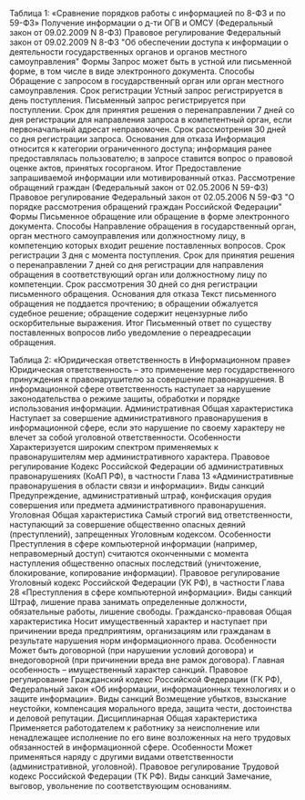 Таблица 1: «Сравнение порядков работы с информацией по 8-ФЗ и по 59-ФЗ»
 Получение информации о д-ти ОГВ и ОМСУ (Федеральный закон от 09.02.2009 N 8-ФЗ)
  Правовое регулирование
   Федеральный закон от 09.02.2009 N 8-ФЗ "Об обеспечении доступа к информации о деятельности государственных органов и органов местного самоуправления"
  Формы
   Запрос может быть в устной или письменной форме, в том числе в виде электронного документа.
  Способы
   Обращение с запросом в государственный орган или орган местного самоуправления.
  Срок регистрации
   Устный запрос регистрируется в день поступления. Письменный запрос регистрируется при поступлении.
  Срок для принятия решения о перенаправлении
   7 дней со дня регистрации для направления запроса в компетентный орган, если первоначальный адресат неправомочен.
  Срок рассмотрения
   30 дней со дня регистрации запроса.
  Основания для отказа
   Информация относится к категории ограниченного доступа; информация ранее предоставлялась пользователю; в запросе ставится вопрос о правовой оценке актов, принятых госорганом.
  Итог
   Предоставление запрашиваемой информации или мотивированный отказ.
 Рассмотрение обращений граждан (Федеральный закон от 02.05.2006 N 59-ФЗ)
  Правовое регулирование
   Федеральный закон от 02.05.2006 N 59-ФЗ "О порядке рассмотрения обращений граждан Российской Федерации"
  Формы
   Письменное обращение или обращение в форме электронного документа.
  Способы
   Направление обращения в государственный орган, орган местного самоуправления или должностному лицу, в компетенцию которых входит решение поставленных вопросов.
  Срок регистрации
   3 дня с момента поступления.
  Срок для принятия решения о перенаправлении
   7 дней со дня регистрации для направления обращения в соответствующий орган или должностному лицу по компетенции.
  Срок рассмотрения
   30 дней со дня регистрации письменного обращения.
  Основания для отказа
   Текст письменного обращения не поддается прочтению; в обращении обжалуется судебное решение; обращение содержит нецензурные либо оскорбительные выражения.
  Итог
   Письменный ответ по существу поставленных вопросов либо уведомление о переадресации обращения.

Таблица 2: «Юридическая ответственность в Информационном праве»
 Юридическая ответственность – это применение мер государственного принуждения к правонарушителю за совершение правонарушения. В информационной сфере ответственность наступает за нарушение законодательства о режиме защиты, обработки и порядке использования информации.
 Административная
  Общая характеристика
   Наступает за совершение административного правонарушения в информационной сфере, если это нарушение по своему характеру не влечет за собой уголовной ответственности.
  Особенности
   Характеризуется широким спектром применяемых к правонарушителям мер административного характера.
  Правовое регулирование
   Кодекс Российской Федерации об административных правонарушениях (КоАП РФ), в частности Глава 13 «Административные правонарушения в области связи и информации».
  Виды санкций
   Предупреждение, административный штраф, конфискация орудия совершения или предмета административного правонарушения.
 Уголовная
  Общая характеристика
   Самый строгий вид ответственности, наступающий за совершение общественно опасных деяний (преступлений), запрещенных Уголовным кодексом.
  Особенности
   Преступления в сфере компьютерной информации (например, неправомерный доступ) считаются оконченными с момента наступления общественно опасных последствий (уничтожение, блокирование, копирование информации).
  Правовое регулирование
   Уголовный кодекс Российской Федерации (УК РФ), в частности Глава 28 «Преступления в сфере компьютерной информации».
  Виды санкций
   Штраф, лишение права занимать определенные должности, обязательные работы, лишение свободы.
 Гражданско-правовая
  Общая характеристика
   Носит имущественный характер и наступает при причинении вреда предприятиям, организациям или гражданам в результате нарушения норм информационного права.
  Особенности
   Может быть договорной (при нарушении условий договора) и внедоговорной (при причинении вреда вне рамок договора). Главная особенность – имущественный характер санкций.
  Правовое регулирование
   Гражданский кодекс Российской Федерации (ГК РФ), Федеральный закон «Об информации, информационных технологиях и о защите информации».
  Виды санкций
   Возмещение убытков, взыскание неустойки, компенсация морального вреда, защита чести, достоинства и деловой репутации.
 Дисциплинарная
  Общая характеристика
   Применяется работодателем к работнику за неисполнение или ненадлежащее исполнение по его вине возложенных на него трудовых обязанностей в информационной сфере.
  Особенности
   Может применяться наряду с другими видами ответственности (административной, уголовной).
  Правовое регулирование
   Трудовой кодекс Российской Федерации (ТК РФ).
  Виды санкций
   Замечание, выговор, увольнение по соответствующим основаниям.
